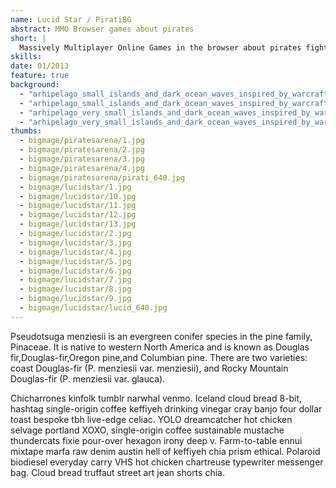 ```yaml
---
name: Lucid Star / PiratiBG
abstract: MMO Browser games about pirates
short: |
  Massively Multiplayer Online Games in the browser about pirates fighting in fictional oceans and a subsequent re-skin in space.
skills:
date: 01/2013
feature: true
background:
  - "arhipelago_small_islands_and_dark_ocean_waves_inspired_by_warcraft_hearthstone_casual_game_1461231475.webp"
  - "arhipelago_small_islands_and_dark_ocean_waves_inspired_by_warcraft_hearthstone_casual_game_2065516636.webp"
  - "arhipelago_very_small_islands_and_dark_ocean_waves_inspired_by_warcraft_hearthstone_casual_game_1308733375.webp"
  - "arhipelago_very_small_islands_and_dark_ocean_waves_inspired_by_warcraft_hearthstone_casual_game_588209326.webp"
thumbs:
  - bigmage/piratesarena/1.jpg
  - bigmage/piratesarena/2.jpg
  - bigmage/piratesarena/3.jpg
  - bigmage/piratesarena/4.jpg
  - bigmage/piratesarena/pirati_640.jpg
  - bigmage/lucidstar/1.jpg
  - bigmage/lucidstar/10.jpg
  - bigmage/lucidstar/11.jpg
  - bigmage/lucidstar/12.jpg
  - bigmage/lucidstar/13.jpg
  - bigmage/lucidstar/2.jpg
  - bigmage/lucidstar/3.jpg
  - bigmage/lucidstar/4.jpg
  - bigmage/lucidstar/5.jpg
  - bigmage/lucidstar/6.jpg
  - bigmage/lucidstar/7.jpg
  - bigmage/lucidstar/8.jpg
  - bigmage/lucidstar/9.jpg
  - bigmage/lucidstar/lucid_640.jpg
---
```

Pseudotsuga menziesii is an evergreen conifer species in the pine family, Pinaceae. It is native to western North America and is known as Douglas fir,Douglas-fir,Oregon pine,and Columbian pine. There are two varieties: coast Douglas-fir (P. menziesii var. menziesii), and Rocky Mountain Douglas-fir (P. menziesii var. glauca).

Chicharrones kinfolk tumblr narwhal venmo. Iceland cloud bread 8-bit, hashtag single-origin coffee keffiyeh drinking vinegar cray banjo four dollar toast bespoke tbh live-edge celiac. YOLO dreamcatcher hot chicken selvage portland XOXO, single-origin coffee sustainable mustache thundercats fixie pour-over hexagon irony deep v. Farm-to-table ennui mixtape marfa raw denim austin hell of keffiyeh chia prism ethical. Polaroid biodiesel everyday carry VHS hot chicken chartreuse typewriter messenger bag. Cloud bread truffaut street art jean shorts chia.


